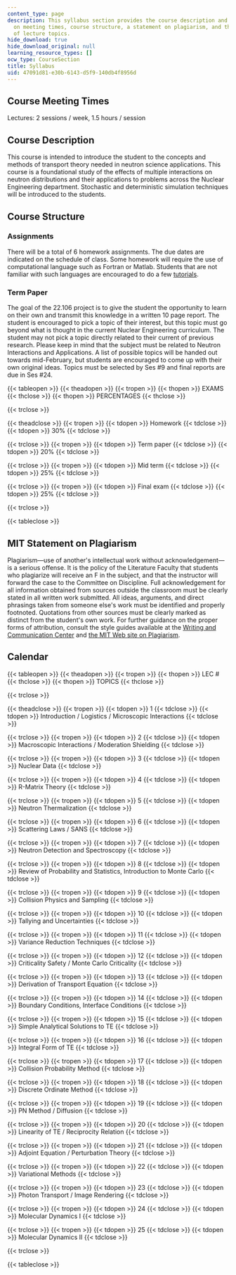 ```yaml
---
content_type: page
description: This syllabus section provides the course description and information
  on meeting times, course structure, a statement on plagiarism, and the schedule
  of lecture topics.
hide_download: true
hide_download_original: null
learning_resource_types: []
ocw_type: CourseSection
title: Syllabus
uid: 47091d81-e30b-6143-d5f9-140db4f8956d
---
```


Course Meeting Times
--------------------

Lectures: 2 sessions / week, 1.5 hours / session

Course Description
------------------

This course is intended to introduce the student to the concepts and methods of transport theory needed in neutron science applications. This course is a foundational study of the effects of multiple interactions on neutron distributions and their applications to problems across the Nuclear Engineering department. Stochastic and deterministic simulation techniques will be introduced to the students.

Course Structure
----------------

### Assignments

There will be a total of 6 homework assignments. The due dates are indicated on the schedule of class. Some homework will require the use of computational language such as Fortran or Matlab. Students that are not familiar with such languages are encouraged to do a few [tutorials](http://www.mathworks.com/academia/student_center/tutorials.html).

### Term Paper

The goal of the 22.106 project is to give the student the opportunity to learn on their own and transmit this knowledge in a written 10 page report. The student is encouraged to pick a topic of their interest, but this topic must go beyond what is thought in the current Nuclear Engineering curriculum. The student may not pick a topic directly related to their current of previous research. Please keep in mind that the subject must be related to Neutron Interactions and Applications. A list of possible topics will be handed out towards mid-February, but students are encouraged to come up with their own original ideas. Topics must be selected by Ses #9 and final reports are due in Ses #24.

{{< tableopen >}}
{{< theadopen >}}
{{< tropen >}}
{{< thopen >}}
EXAMS
{{< thclose >}}
{{< thopen >}}
PERCENTAGES
{{< thclose >}}

{{< trclose >}}

{{< theadclose >}}
{{< tropen >}}
{{< tdopen >}}
Homework
{{< tdclose >}}
{{< tdopen >}}
30%
{{< tdclose >}}

{{< trclose >}}
{{< tropen >}}
{{< tdopen >}}
Term paper
{{< tdclose >}}
{{< tdopen >}}
20%
{{< tdclose >}}

{{< trclose >}}
{{< tropen >}}
{{< tdopen >}}
Mid term
{{< tdclose >}}
{{< tdopen >}}
25%
{{< tdclose >}}

{{< trclose >}}
{{< tropen >}}
{{< tdopen >}}
Final exam
{{< tdclose >}}
{{< tdopen >}}
25%
{{< tdclose >}}

{{< trclose >}}

{{< tableclose >}}

MIT Statement on Plagiarism
---------------------------

Plagiarism—use of another's intellectual work without acknowledgement—is a serious offense. It is the policy of the Literature Faculty that students who plagiarize will receive an F in the subject, and that the instructor will forward the case to the Committee on Discipline. Full acknowledgement for all information obtained from sources outside the classroom must be clearly stated in all written work submitted. All ideas, arguments, and direct phrasings taken from someone else's work must be identified and properly footnoted. Quotations from other sources must be clearly marked as distinct from the student's own work. For further guidance on the proper forms of attribution, consult the style guides available at the [Writing and Communication Center](http://cmsw.mit.edu/writing-and-communication-center/) and [the MIT Web site on Plagiarism](http://web.mit.edu/writing/Special/plagiarism.html).

Calendar
--------

{{< tableopen >}}
{{< theadopen >}}
{{< tropen >}}
{{< thopen >}}
LEC #
{{< thclose >}}
{{< thopen >}}
TOPICS
{{< thclose >}}

{{< trclose >}}

{{< theadclose >}}
{{< tropen >}}
{{< tdopen >}}
1
{{< tdclose >}}
{{< tdopen >}}
Introduction / Logistics / Microscopic Interactions
{{< tdclose >}}

{{< trclose >}}
{{< tropen >}}
{{< tdopen >}}
2
{{< tdclose >}}
{{< tdopen >}}
Macroscopic Interactions / Moderation Shielding
{{< tdclose >}}

{{< trclose >}}
{{< tropen >}}
{{< tdopen >}}
3
{{< tdclose >}}
{{< tdopen >}}
Nuclear Data
{{< tdclose >}}

{{< trclose >}}
{{< tropen >}}
{{< tdopen >}}
4
{{< tdclose >}}
{{< tdopen >}}
R-Matrix Theory
{{< tdclose >}}

{{< trclose >}}
{{< tropen >}}
{{< tdopen >}}
5
{{< tdclose >}}
{{< tdopen >}}
Neutron Thermalization
{{< tdclose >}}

{{< trclose >}}
{{< tropen >}}
{{< tdopen >}}
6
{{< tdclose >}}
{{< tdopen >}}
Scattering Laws / SANS
{{< tdclose >}}

{{< trclose >}}
{{< tropen >}}
{{< tdopen >}}
7
{{< tdclose >}}
{{< tdopen >}}
Neutron Detection and Spectroscopy
{{< tdclose >}}

{{< trclose >}}
{{< tropen >}}
{{< tdopen >}}
8
{{< tdclose >}}
{{< tdopen >}}
Review of Probability and Statistics, Introduction to Monte Carlo
{{< tdclose >}}

{{< trclose >}}
{{< tropen >}}
{{< tdopen >}}
9
{{< tdclose >}}
{{< tdopen >}}
Collision Physics and Sampling
{{< tdclose >}}

{{< trclose >}}
{{< tropen >}}
{{< tdopen >}}
10
{{< tdclose >}}
{{< tdopen >}}
Tallying and Uncertainties
{{< tdclose >}}

{{< trclose >}}
{{< tropen >}}
{{< tdopen >}}
11
{{< tdclose >}}
{{< tdopen >}}
Variance Reduction Techniques
{{< tdclose >}}

{{< trclose >}}
{{< tropen >}}
{{< tdopen >}}
12
{{< tdclose >}}
{{< tdopen >}}
Criticality Safety / Monte Carlo Criticality
{{< tdclose >}}

{{< trclose >}}
{{< tropen >}}
{{< tdopen >}}
13
{{< tdclose >}}
{{< tdopen >}}
Derivation of Transport Equation
{{< tdclose >}}

{{< trclose >}}
{{< tropen >}}
{{< tdopen >}}
14
{{< tdclose >}}
{{< tdopen >}}
Boundary Conditions, Interface Conditions
{{< tdclose >}}

{{< trclose >}}
{{< tropen >}}
{{< tdopen >}}
15
{{< tdclose >}}
{{< tdopen >}}
Simple Analytical Solutions to TE
{{< tdclose >}}

{{< trclose >}}
{{< tropen >}}
{{< tdopen >}}
16
{{< tdclose >}}
{{< tdopen >}}
Integral Form of TE
{{< tdclose >}}

{{< trclose >}}
{{< tropen >}}
{{< tdopen >}}
17
{{< tdclose >}}
{{< tdopen >}}
Collision Probability Method
{{< tdclose >}}

{{< trclose >}}
{{< tropen >}}
{{< tdopen >}}
18
{{< tdclose >}}
{{< tdopen >}}
Discrete Ordinate Method
{{< tdclose >}}

{{< trclose >}}
{{< tropen >}}
{{< tdopen >}}
19
{{< tdclose >}}
{{< tdopen >}}
PN Method / Diffusion
{{< tdclose >}}

{{< trclose >}}
{{< tropen >}}
{{< tdopen >}}
20
{{< tdclose >}}
{{< tdopen >}}
Linearity of TE / Reciprocity Relation
{{< tdclose >}}

{{< trclose >}}
{{< tropen >}}
{{< tdopen >}}
21
{{< tdclose >}}
{{< tdopen >}}
Adjoint Equation / Perturbation Theory
{{< tdclose >}}

{{< trclose >}}
{{< tropen >}}
{{< tdopen >}}
22
{{< tdclose >}}
{{< tdopen >}}
Variational Methods
{{< tdclose >}}

{{< trclose >}}
{{< tropen >}}
{{< tdopen >}}
23
{{< tdclose >}}
{{< tdopen >}}
Photon Transport / Image Rendering
{{< tdclose >}}

{{< trclose >}}
{{< tropen >}}
{{< tdopen >}}
24
{{< tdclose >}}
{{< tdopen >}}
Molecular Dynamics I
{{< tdclose >}}

{{< trclose >}}
{{< tropen >}}
{{< tdopen >}}
25
{{< tdclose >}}
{{< tdopen >}}
Molecular Dynamics II
{{< tdclose >}}

{{< trclose >}}

{{< tableclose >}}